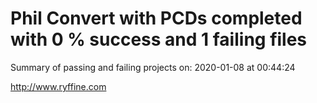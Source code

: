 # Phil Convert with PCDs completed with 0 % success and 1 failing files

Summary of passing and failing projects on: 2020-01-08 at 00:44:24

http://www.ryffine.com
